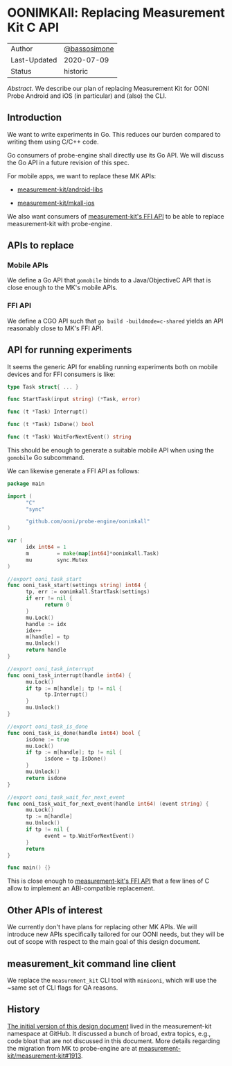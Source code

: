# OONIMKAll: Replacing Measurement Kit C API

|        |  |
|:-------------|:-------------|
| Author | [@bassosimone](https://github.com/bassosimone) |
| Last-Updated | 2020-07-09   |
| Status       | historic     |

*Abstract.* We describe our plan of replacing Measurement Kit for OONI
Probe Android and iOS (in particular) and (also) the CLI.

## Introduction

We want to write experiments in Go. This reduces our burden
compared to writing them using C/C++ code.

Go consumers of probe-engine shall directly use its Go API. We
will discuss the Go API in a future revision of this spec.

For mobile apps, we want to replace these MK APIs:

- [measurement-kit/android-libs](https://github.com/measurement-kit/android-libs)

- [measurement-kit/mkall-ios](https://github.com/measurement-kit/mkall-ios)

We also want consumers of [measurement-kit's FFI API](https://git.io/Jv4Rv)
to be able to replace measurement-kit with probe-engine.

## APIs to replace

### Mobile APIs

We define a Go API that `gomobile` binds to a Java/ObjectiveC
API that is close enough to the MK's mobile APIs.

### FFI API

We define a CGO API such that `go build -buildmode=c-shared`
yields an API reasonably close to MK's FFI API.

## API for running experiments

It seems the generic API for enabling running experiments both on
mobile devices and for FFI consumers is like:

```Go
type Task struct{ ... }

func StartTask(input string) (*Task, error)

func (t *Task) Interrupt()

func (t *Task) IsDone() bool

func (t *Task) WaitForNextEvent() string
```

This should be enough to generate a suitable mobile API when
using the `gomobile` Go subcommand.

We can likewise generate a FFI API as follows:

```Go
package main

import (
      "C"
      "sync"

      "github.com/ooni/probe-engine/oonimkall"
)

var (
      idx int64 = 1
      m         = make(map[int64]*oonimkall.Task)
      mu        sync.Mutex
)

//export ooni_task_start
func ooni_task_start(settings string) int64 {
      tp, err := oonimkall.StartTask(settings)
      if err != nil {
            return 0
      }
      mu.Lock()
      handle := idx
      idx++
      m[handle] = tp
      mu.Unlock()
      return handle
}

//export ooni_task_interrupt
func ooni_task_interrupt(handle int64) {
      mu.Lock()
      if tp := m[handle]; tp != nil {
            tp.Interrupt()
      }
      mu.Unlock()
}

//export ooni_task_is_done
func ooni_task_is_done(handle int64) bool {
      isdone := true
      mu.Lock()
      if tp := m[handle]; tp != nil {
            isdone = tp.IsDone()
      }
      mu.Unlock()
      return isdone
}

//export ooni_task_wait_for_next_event
func ooni_task_wait_for_next_event(handle int64) (event string) {
      mu.Lock()
      tp := m[handle]
      mu.Unlock()
      if tp != nil {
            event = tp.WaitForNextEvent()
      }
      return
}

func main() {}
```

This is close enough to [measurement-kit's FFI API](https://git.io/Jv4Rv) that
a few lines of C allow to implement an ABI-compatible replacement.

## Other APIs of interest

We currently don't have plans for replacing other MK APIs. We will introduce
new APIs specifically tailored for our OONI needs, but they will be out of
scope with respect to the main goal of this design document.

## measurement_kit command line client

We replace the `measurement_kit` CLI tool with `miniooni`,
which will use the ~same set of CLI flags for QA reasons.

## History

[The initial version of this design document](
https://github.com/measurement-kit/engine/blob/master/DESIGN.md)
lived in the measurement-kit namespace at GitHub. It discussed
a bunch of broad, extra topics, e.g., code bloat that are not
discussed in this document. More details regarding the migration
from MK to probe-engine are at [measurement-kit/measurement-kit#1913](
https://github.com/measurement-kit/measurement-kit/issues/1913).
